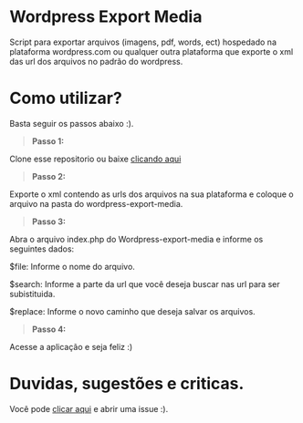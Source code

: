 # Wordpress Export Media
Script para exportar arquivos (imagens, pdf, words, ect) hospedado na plataforma wordpress.com ou qualquer outra plataforma que exporte o xml das url dos arquivos no padrão do wordpress.

# Como utilizar?

Basta seguir os passos abaixo :).


> **Passo 1:** 

Clone esse repositorio ou baixe <a href="https://github.com/fagner-alves/wordpress-export-media/archive/master.zip">clicando aqui</a>

> **Passo 2:** 

Exporte o xml contendo as urls dos arquivos na sua plataforma e coloque o arquivo na pasta do wordpress-export-media.

> **Passo 3:** 

Abra o arquivo index.php do Wordpress-export-media e informe os seguintes dados:

$file: Informe o nome do arquivo.

$search: Informe a parte da url que você deseja buscar nas url para ser subistituida.

$replace: Informe o novo caminho que deseja salvar os arquivos.

> **Passo 4:** 

Acesse a aplicação e seja feliz :)

# Duvidas, sugestões e criticas.

Você pode <a href="https://github.com/fagner-alves/wordpress-export-media/issues/new">clicar aqui</a> e abrir uma issue :).


